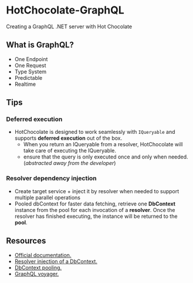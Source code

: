# HotChocolate-GraphQL
Creating a GraphQL .NET server with Hot Chocolate

## What is GraphQL?
- One Endpoint
- One Request
- Type System
- Predictable
- Realtime

## Tips

### Deferred execution
- HotChocolate is designed to work seamlessly with `IQueryable` and supports **deferred execution** out of the box.
  - When you return an IQueryable from a resolver, HotChocolate will take care of executing the IQueryable.
  - ensure that the query is only executed once and only when needed. (_abstracted away from the developer_)

### Resolver dependency injection
- Create target service + inject it by resolver when needed to support multiple parallel operations
- Pooled dbContext for faster data fetching, retrieve one **DbContext** instance from the pool for each invocation of a **resolver**. Once the resolver has finished executing, the instance will be returned to the **pool**.

## Resources
- [Official documentation.](https://chillicream.com/docs/hotchocolate/v13)
- [Resolver injection of a DbContext.](https://chillicream.com/docs/hotchocolate/v13/integrations/entity-framework#resolver-injection-of-a-dbcontext)
- [DbContext pooling.](https://learn.microsoft.com/en-us/ef/core/performance/advanced-performance-topics?tabs=with-di%2Cexpression-api-with-constant#dbcontext-pooling)
- [GraphQL voyager.](https://github.com/graphql-kit/graphql-voyager)